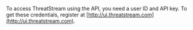 To access ThreatStream using the API, you need a user ID and API key. To get these credentials, register at [http://ui.threatstream.com](http://ui.threatstream.com).
